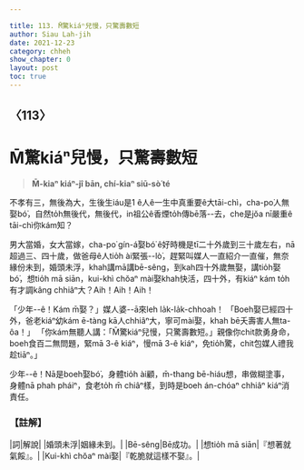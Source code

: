 ```yaml
---

title: 113. M̄驚kiáⁿ兒慢，只驚壽數短
author: Siau Lah-jih
date: 2021-12-23
category: chheh
show_chapter: 0
layout: post
toc: true
---
```

  
## 〈113〉
# M̄驚kiáⁿ兒慢，只驚壽數短
>**M̄-kiaⁿ kiáⁿ-jî bān, chí-kiaⁿ siū-sò͘ té**

不孝有三，無後為大，生後生iáu是1 ê人ê一生中真重要ê大tāi-chì，cha-po͘人無娶bó͘，自然to̍h無後代，無後代，in祖公ê香煙to̍h傳bē落--去，che是jŏa nī嚴重ê tāi-chì你kám知？

男大當婚，女大當嫁，cha-po͘ gín-á娶bó͘ ê好時機是tī二十外歲到三十歲左右，nā超過三、四十歲，做爸母ê人tio̍h ài緊張--lò͘，趕緊叫媒人一直紹介一直催，無奈緣份未到，婚頭未浮，khah講mā講bē-sêng，到kah四十外歲無娶，講tio̍h娶bó͘，想tio̍h mā siān，kui-khì chŏaⁿ mài娶khah快活，四十外，有kiáⁿ kám to̍h有才調kâng chhiâⁿ大？Aih！Aih！Aih！

「少年--ê！Kám m̄娶？」媒人婆--ā來leh la̍k-la̍k-chhoah！
「Boeh娶已經四十外，爸老kiáⁿ幼kám ē-tàng kā人chhiâⁿ大，寧可mài娶，khah bē夭壽害人無ta-ôa！」 
「你kám無聽人講：「M̄驚kiáⁿ兒慢，只驚壽數短。」親像你chit款勇身命，boeh食百二無問題，緊mā 3-ê kiáⁿ，慢mā 3-ê kiáⁿ，免tio̍h驚，chit包媒人禮我趁tiāⁿ。」

少年--ê！Nā是boeh娶bó͘，身體tio̍h ài顧，m̄-thang bē-hiáu想，串做糊塗事，身體nā phah pháiⁿ，食老to̍h m̄ chiâⁿ樣，到時是boeh án-chóaⁿ chhiâⁿ kiáⁿ消責任。

### 【註解】

|詞|解說|
|婚頭未浮|姻緣未到。|
|Bē-sêng|Bē成功。|
|想tio̍h mā siān|『想著就氣餒』。|
|Kui-khì chŏaⁿ mài娶|『乾脆就這樣不娶』。|
